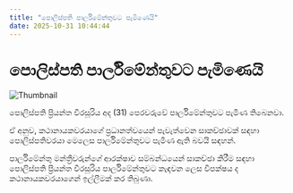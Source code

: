 ```yaml
---
title: "පොලිස්පති පාර්ලිමේන්තුවට පැමිණෙයි"
date: 2025-10-31 10:44:44
---
```


# පොලිස්පති පාර්ලිමේන්තුවට පැමිණෙයි

![Thumbnail](https://helakuru.sgp1.cdn.digitaloceanspaces.com/esana/images/lib/priyantha-kio.jpg)

පොලිස්පති ප්‍රියන්ත වීරසූරිය අද (31) පෙරවරුවේ පාර්ලිමේන්තුවට පැමිණ තිබෙනවා.

ඒ අනුව, කථානායකවරයාගේ ප්‍රධානත්වයෙන් පැවැත්වෙන සාකච්ඡාවක් සඳහා පොලිස්පතිවරයා මෙලෙස පාර්ලිමේන්තුවට පැමිණ ඇති බවයි සඳහන්.

පාර්ලිමේන්තු මන්ත්‍රීවරුන්ගේ ආරක්ෂාව සම්බන්ධයෙන් සාකච්ඡා කිරීම සඳහා පොලිස්පති ප්‍රියන්ත වීරසූරිය පාර්ලිමේන්තුවට කැඳවන ලෙස විපක්ෂය ද කථානායකවරයාගෙන් ඉල්ලීමක් කර තිබුණා.

